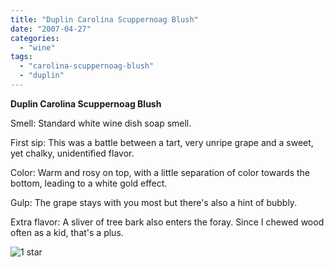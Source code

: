 ```yaml
---
title: "Duplin Carolina Scuppernoag Blush"
date: "2007-04-27"
categories:
  - "wine"
tags:
  - "carolina-scuppernoag-blush"
  - "duplin"
---
```


**Duplin Carolina Scuppernoag Blush**

Smell: Standard white wine dish soap smell.

First sip: This was a battle between a tart, very unripe grape and a sweet, yet chalky, unidentified flavor.

Color: Warm and rosy on top, with a little separation of color towards the bottom, leading to a white gold effect.

Gulp: The grape stays with you most but there's also a hint of bubbly.

Extra flavor: A sliver of tree bark also enters the foray. Since I chewed wood often as a kid, that's a plus.

![1 star](http://www.rebeccagomezfarrell.com/wp-content/uploads/2009/04/rating_olive1.gif "rating_olive1")
